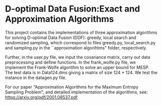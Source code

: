 # D-optimal Data Fusion:Exact and Approximation Algorithms

This project contains the implementations of three approximation algorithms for solving D-optimal Data Fusion (DDF): greedy, local search and randomized sampling, which correspond to files greedy.py, local_search.py and sampling.py in the ``approximation algorihtms" folder, respectively. 

Further, in the user.py file, we input the covariance matrix, carry out data preprocessing and define functions. In the frank_wolfe.py file, we implement the Frank-Wolfe algorithm to solve an upper bound for MESP. The test data is in Data124.dms giving a matrix of size 124 * 124. We test the instance in the datagen.py file.

For our paper "Approximation Algorithms for the Maximum Entropy Sampling Problem", and detailed implementation of the algorithms, see: https://arxiv.org/pdf/2001.08537.pdf

